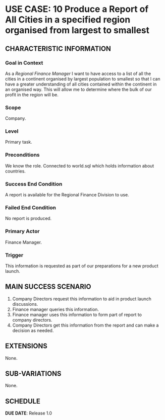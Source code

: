 # USE CASE: 10 Produce a Report of All Cities in a specified region organised from largest to smallest

## CHARACTERISTIC INFORMATION

### Goal in Context

As a *Regional Finance Manager* I want to have access to a list of all the cities in a continent organised by largest population to smallest so that I can have a greater understanding of all cities contained within the continent in an organised way. This will allow me to determine where the bulk of our profit in the region will be.

### Scope

Company.

### Level

Primary task.

### Preconditions

We know the role.  Connected to world.sql which holds information about countries.

### Success End Condition

A report is available for the Regional Finance Division to use.

### Failed End Condition

No report is produced.

### Primary Actor

Finance Manager.

### Trigger

This information is requested as part of our preparations for a new product launch.

## MAIN SUCCESS SCENARIO

1. Company Directors request this information to aid in product launch discussions.
2. Finance manager queries this information.
3. Finance manager uses this information to form part of report to company directors.
4. Company Directors get this information from the report and can make a decision as needed.

## EXTENSIONS
None.

## SUB-VARIATIONS

None.

## SCHEDULE

**DUE DATE**: Release 1.0